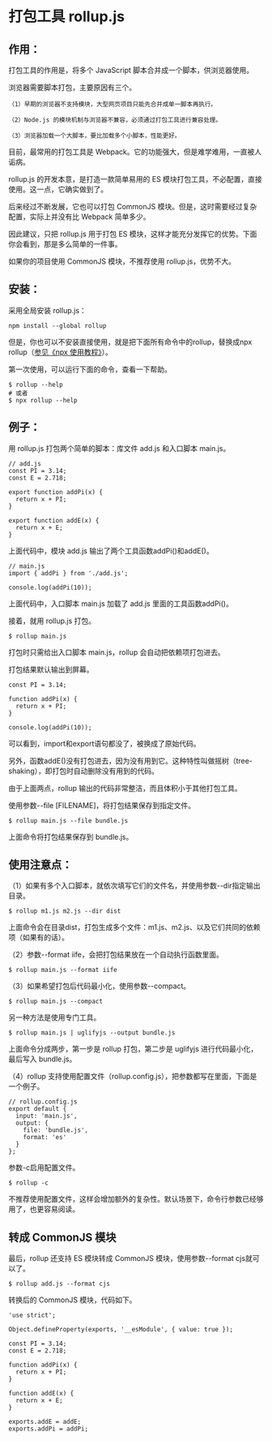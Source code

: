 # 打包工具 rollup.js
## 作用：
打包工具的作用是，将多个 JavaScript 脚本合并成一个脚本，供浏览器使用。

浏览器需要脚本打包，主要原因有三个。
```
（1）早期的浏览器不支持模块，大型网页项目只能先合并成单一脚本再执行。

（2）Node.js 的模块机制与浏览器不兼容，必须通过打包工具进行兼容处理。

（3）浏览器加载一个大脚本，要比加载多个小脚本，性能更好。
```
目前，最常用的打包工具是 Webpack。它的功能强大，但是难学难用，一直被人诟病。  

rollup.js 的开发本意，是打造一款简单易用的 ES 模块打包工具，不必配置，直接使用。这一点，它确实做到了。

后来经过不断发展，它也可以打包 CommonJS 模块。但是，这时需要经过复杂配置，实际上并没有比 Webpack 简单多少。

因此建议，只把 rollup.js 用于打包 ES 模块，这样才能充分发挥它的优势。下面你会看到，那是多么简单的一件事。

如果你的项目使用 CommonJS 模块，不推荐使用 rollup.js，优势不大。
## 安装：
采用全局安装 rollup.js：
```
npm install --global rollup
```
但是，你也可以不安装直接使用，就是把下面所有命令中的rollup，替换成npx rollup（[参见《npx 使用教程》](https://www.ruanyifeng.com/blog/2019/02/npx.html)）。

第一次使用，可以运行下面的命令，查看一下帮助。

```
$ rollup --help
# 或者
$ npx rollup --help
```
## 例子：
用 rollup.js 打包两个简单的脚本：库文件 add.js 和入口脚本 main.js。

```
// add.js
const PI = 3.14;
const E = 2.718;

export function addPi(x) {
  return x + PI;
}

export function addE(x) {
  return x + E; 
}
```
上面代码中，模块 add.js 输出了两个工具函数addPi()和addE()。

```
// main.js
import { addPi } from './add.js';

console.log(addPi(10));
```
上面代码中，入口脚本 main.js 加载了 add.js 里面的工具函数addPi()。

接着，就用 rollup.js 打包。

```
$ rollup main.js
```
打包时只需给出入口脚本 main.js，rollup 会自动把依赖项打包进去。

打包结果默认输出到屏幕。

```
const PI = 3.14;

function addPi(x) {
  return x + PI;
}

console.log(addPi(10));
```
可以看到，import和export语句都没了，被换成了原始代码。

另外，函数addE()没有打包进去，因为没有用到它。这种特性叫做摇树（tree-shaking），即打包时自动删除没有用到的代码。

由于上面两点，rollup 输出的代码非常整洁，而且体积小于其他打包工具。

使用参数--file [FILENAME]，将打包结果保存到指定文件。

```
$ rollup main.js --file bundle.js
```
上面命令将打包结果保存到 bundle.js。

## 使用注意点：
（1）如果有多个入口脚本，就依次填写它们的文件名，并使用参数--dir指定输出目录。
```
$ rollup m1.js m2.js --dir dist
```
上面命令会在目录dist，打包生成多个文件：m1.js、m2.js、以及它们共同的依赖项（如果有的话）。

（2）参数--format iife，会把打包结果放在一个自动执行函数里面。

```
$ rollup main.js --format iife
```
（3）如果希望打包后代码最小化，使用参数--compact。

```
$ rollup main.js --compact
```
另一种方法是使用专门工具。

```
$ rollup main.js | uglifyjs --output bundle.js
```
上面命令分成两步，第一步是 rollup 打包，第二步是 uglifyjs 进行代码最小化，最后写入 bundle.js。

（4）rollup 支持使用配置文件（rollup.config.js），把参数都写在里面，下面是一个例子。

```
// rollup.config.js
export default {
  input: 'main.js',
  output: {
    file: 'bundle.js',
    format: 'es'
  }
};
```
参数-c启用配置文件。

```
$ rollup -c
```
不推荐使用配置文件，这样会增加额外的复杂性。默认场景下，命令行参数已经够用了，也更容易阅读。

## 转成 CommonJS 模块
最后，rollup 还支持 ES 模块转成 CommonJS 模块，使用参数--format cjs就可以了。

```
$ rollup add.js --format cjs
```
转换后的 CommonJS 模块，代码如下。

```
'use strict';

Object.defineProperty(exports, '__esModule', { value: true });

const PI = 3.14;
const E = 2.718;

function addPi(x) {
  return x + PI;
}

function addE(x) {
  return x + E; 
}

exports.addE = addE;
exports.addPi = addPi;
```
